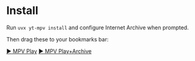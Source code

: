 # Install

Run `uvx yt-mpv install` and configure Internet Archive when prompted.

Then drag these to your bookmarks bar:

<a href="javascript:(function(){var u=encodeURIComponent(window.location.href);window.location.href='x-yt-mpv://?url='+u+'&archive=0';})();">▶️ MPV Play</a> <a href="javascript:(function(){var u=encodeURIComponent(window.location.href);window.location.href='x-yt-mpv://?url='+u+'&archive=1';})();">▶️ MPV Play+Archive</a>

